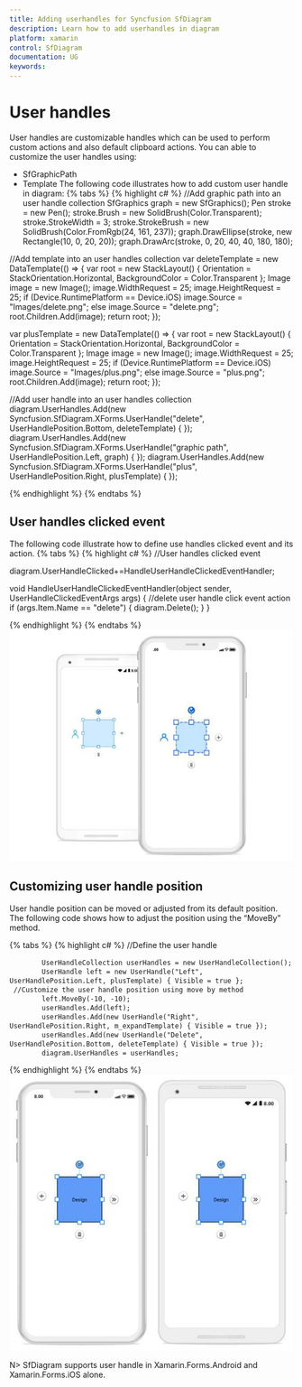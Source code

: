 ```yaml
---
title: Adding userhandles for Syncfusion SfDiagram
description: Learn how to add userhandles in diagram
platform: xamarin
control: SfDiagram
documentation: UG
keywords: 
---
```

# User handles

User handles are customizable handles which can be used to perform custom actions and also default clipboard actions. You can able to customize the user handles using:
* SfGraphicPath
* Template
The following code illustrates how to add custom user handle in diagram:
{% tabs %}
{% highlight c# %}
//Add graphic path into an user handle collection
SfGraphics graph = new SfGraphics();
Pen stroke = new Pen();
stroke.Brush = new SolidBrush(Color.Transparent);
stroke.StrokeWidth = 3;
stroke.StrokeBrush = new SolidBrush(Color.FromRgb(24, 161, 237));
graph.DrawEllipse(stroke, new Rectangle(10, 0, 20, 20));
graph.DrawArc(stroke, 0, 20, 40, 40, 180, 180);

//Add template into an user handles collection
var deleteTemplate = new DataTemplate(() =>
{
  var root = new StackLayout()
  {
   Orientation = StackOrientation.Horizontal,
   BackgroundColor = Color.Transparent
  };
Image image = new Image();
image.WidthRequest = 25;
image.HeightRequest = 25;
if (Device.RuntimePlatform == Device.iOS)
image.Source = "Images/delete.png";
else 
image.Source = "delete.png";
root.Children.Add(image);
return root;
});

var plusTemplate = new DataTemplate(() =>
{
  var root = new StackLayout()
  {
   Orientation = StackOrientation.Horizontal,
   BackgroundColor = Color.Transparent
  };
Image image = new Image();
image.WidthRequest = 25;
image.HeightRequest = 25;
if (Device.RuntimePlatform == Device.iOS)
image.Source = "Images/plus.png";
else 
image.Source = "plus.png";
root.Children.Add(image);
return root;
});

//Add user handle into an user handles collection 
diagram.UserHandles.Add(new Syncfusion.SfDiagram.XForms.UserHandle("delete", UserHandlePosition.Bottom, deleteTemplate) { });
diagram.UserHandles.Add(new Syncfusion.SfDiagram.XForms.UserHandle("graphic path", UserHandlePosition.Left, graph) { });
diagram.UserHandles.Add(new Syncfusion.SfDiagram.XForms.UserHandle("plus", UserHandlePosition.Right, plusTemplate) { });

{% endhighlight %}
{% endtabs %}

## User handles clicked event
The following code illustrate how to define use handles clicked event and its action.
{% tabs %}
{% highlight c# %}
//User handles clicked event

diagram.UserHandleClicked+=HandleUserHandleClickedEventHandler;

void HandleUserHandleClickedEventHandler(object sender, UserHandleClickedEventArgs args)
{
     //delete user handle click event action
     if (args.Item.Name == "delete")
     {
         diagram.Delete();
     }
}

{% endhighlight %}
{% endtabs %}
![Userhandle in Xamarin.Forms diagram](Userhandles_images/Userhandles_img1.jpeg)

## Customizing user handle position
User handle position can be moved or adjusted from its default position. The following code shows how to adjust the position using the “MoveBy” method.

{% tabs %}
{% highlight c# %}
     //Define the user handle 

            UserHandleCollection userHandles = new UserHandleCollection();
            UserHandle left = new UserHandle("Left", UserHandlePosition.Left, plusTemplate) { Visible = true };
     //Customize the user handle position using move by method
            left.MoveBy(-10, -10);
            userHandles.Add(left);
            userHandles.Add(new UserHandle("Right", UserHandlePosition.Right, m_expandTemplate) { Visible = true });
            userHandles.Add(new UserHandle("Delete", UserHandlePosition.Bottom, deleteTemplate) { Visible = true });
            diagram.UserHandles = userHandles;
{% endhighlight %}
{% endtabs %}
![Customize user handle position in Xamarin.Forms diagram](Userhandles_images/Userhandles_img2.jpeg)

N> SfDiagram supports user handle in Xamarin.Forms.Android and Xamarin.Forms.iOS alone.
